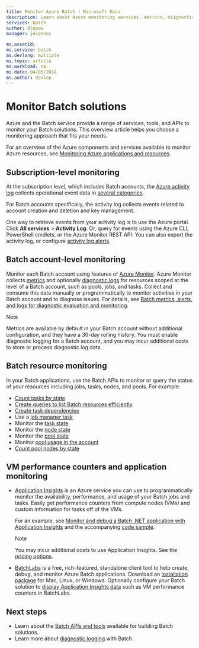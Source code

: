 ```yaml
---
title: Monitor Azure Batch | Microsoft Docs
description: Learn about Azure monitoring services, metrics, diagnostic logs, and other monitoring features for Azure Batch.
services: batch
author: dlepow
manager: jeconnoc

ms.assetid: 
ms.service: batch
ms.devlang: multiple
ms.topic: article
ms.workload: na
ms.date: 04/05/2018
ms.author: danlep
---
```


# Monitor Batch solutions

Azure and the Batch service provide a range of services, tools, and APIs to monitor your Batch solutions. This overview article helps you choose a monitoring approach that fits your needs.

For an overview of the Azure components and services available to monitor Azure resources, see [Monitoring Azure applications and resources](../monitoring-and-diagnostics/monitoring-overview.md).

## Subscription-level monitoring

At the subscription level, which includes Batch accounts, the [Azure activity log](../monitoring-and-diagnostics/monitoring-overview-activity-logs.md) collects operational event data in [several categories](../monitoring-and-diagnostics/monitoring-overview-activity-logs.md#categories-in-the-activity-log).

For Batch accounts specifically, the activity log collects events related to account creation and deletion and key management.

One way to retrieve events from your activity log is to use the Azure portal. Click **All services** > **Activity Log**. Or, query for events using the Azure CLI, PowerShell cmdlets, or the Azure Monitor REST API. You can also export the activity log, or configure [activity log alerts](../monitoring-and-diagnostics/monitoring-activity-log-alerts-new-experience.md).

## Batch account-level monitoring

Monitor each Batch account using features of [Azure Monitor](../monitoring-and-diagnostics/monitoring-overview-azure-monitor.md). Azure Monitor collects [metrics](../monitoring-and-diagnostics/monitoring-overview-metrics.md) and optionally [diagnostic logs](../monitoring-and-diagnostics/monitoring-overview-of-diagnostic-logs.md) for resources scoped at the level of a Batch account, such as pools, jobs, and tasks. Collect and consume this data manually or programmatically to monitor activities in your Batch account and to diagnose issues. For details, see [Batch metrics, alerts, and logs for diagnostic evaluation and monitoring](batch-diagnostics.md).
 
> [!NOTE]
> Metrics are available by default in your Batch account without additional configuration, and they have a 30-day rolling history. You must enable diagnostic logging for a Batch account, and you may incur additional costs to store or process diagnostic log data. 

## Batch resource monitoring

In your Batch applications, use the Batch APIs to monitor or query the status of your resources including jobs, tasks, nodes, and pools. For example:

* [Count tasks by state](batch-get-task-counts.md)
* [Create queries to list Batch resources efficiently](batch-efficient-list-queries.md)
* [Create task dependencies](batch-task-dependencies.md)
* Use a [job manager task](/rest/api/batchservice/job/add#jobmanagertask)
* Monitor the [task state](/rest/api/batchservice/task/list#taskstate)
* Monitor the [node state](/rest/api/batchservice/computenode/list#computenodestate)
* Monitor the [pool state](/rest/api/batchservice/pool/get#poolstate)
* Monitor [pool usage in the account](/rest/api/batchservice/pool/listusagemetrics)
* [Count pool nodes by state](/rest/api/batchservice/account/listpoolnodecounts)

## VM performance counters and application monitoring

* [Application Insights](../application-insights/app-insights-overview.md) is an Azure service you can use to programmatically monitor the availability, performance, and usage of your Batch jobs and tasks. Easily get performance counters from compute nodes (VMs) and custom information for tasks off of the VMs. 

  For an example, see [Monitor and debug a Batch .NET application with Application Insights](monitor-application-insights.md) and the accompanying [code sample](https://github.com/Azure/azure-batch-samples/tree/master/CSharp/ArticleProjects/ApplicationInsights).

  > [!NOTE]
  > You may incur additional costs to use Application Insights. See the [pricing options](https://azure.microsoft.com/pricing/details/application-insights/). 
  >

* [BatchLabs](https://github.com/Azure/BatchLabs) is a free, rich-featured, standalone client tool to help create, debug, and monitor Azure Batch applications. Download an [installation package](https://azure.github.io/BatchLabs/) for Mac, Linux, or Windows. Optionally configure your Batch solution to [display Application Insights data](https://github.com/Azure/batch-insights) such as VM performance counters in BatchLabs.


## Next steps

* Learn about the [Batch APIs and tools](batch-apis-tools.md) available for building Batch solutions.
* Learn more about [diagnostic logging](batch-diagnostics.md) with Batch.